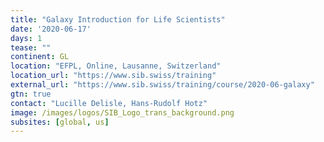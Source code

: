 ```yaml
---
title: "Galaxy Introduction for Life Scientists"
date: '2020-06-17'
days: 1
tease: ""
continent: GL
location: "EFPL, Online, Lausanne, Switzerland"
location_url: "https://www.sib.swiss/training"
external_url: "https://www.sib.swiss/training/course/2020-06-galaxy"
gtn: true
contact: "Lucille Delisle, Hans-Rudolf Hotz"
image: /images/logos/SIB_Logo_trans_background.png
subsites: [global, us]
---
```

